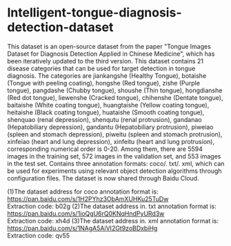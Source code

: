 # Intelligent-tongue-diagnosis-detection-dataset
This dataset is an open-source dataset from the paper "Tongue Images Dataset for Diagnosis Detection Applied in Chinese Medicine", which has been iteratively updated to the third version.
This dataset contains 21 disease categories that can be used for target detection in tongue diagnosis. The categories are jiankangshe (Healthy Tongue), botaishe (Tongue with peeling coating), hongshe (Red tongue), zishe (Purple tongue), pangdashe (Chubby tongue), shoushe (Thin tongue), hongdianshe (Red dot tongue), liewenshe (Cracked tongue), chihenshe (Dentate tongue), baitaishe (White coating tongue), huangtaishe (Yellow coating tongue), heitaishe (Black coating tongue), huataishe (Smooth coating tongue), shenquao (renal depression), shenqutu (renal protrusion), gandanao (Hepatobiliary depression), gandantu (Hepatobiliary protrusion), piweiao (spleen and stomach depression), piweitu (spleen and stomach protrusion), xinfeiao (heart and lung depression), xinfeitu (heart and lung protrusion), corresponding numerical order is 0-20.
Among them, there are 5594 images in the training set, 572 images in the validation set, and 553 images in the test set. Contains three annotation formats: coco/. txt/. xml, which can be used for experiments using relevant object detection algorithms through configuration files. The dataset is now shared through Baidu Cloud.

(1)The dataset address for coco annotation format is: https://pan.baidu.com/s/1H2PYhz3ObAmXUHKu25TuDw  
    Extraction code: b02g
(2)The dataset address in. txt annotation format is: https://pan.baidu.com/s/1ioQgU6rQ0KNqHndPyURd3w  
    Extraction code: xh4d
(3)The dataset address in. xml annotation format is: https://pan.baidu.com/s/1NAgA5AiVI2Gt9zoBDxbiHg  
    Extraction code: qv55
